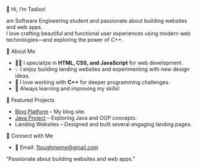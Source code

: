 

👋 Hi, I’m Tadios!

am Software Engineering student and passionate about building websites and web apps.  
I love crafting beautiful and functional user experiences using modern web technologies—and exploring the power of C++.

 🚀 About Me

- 🧑‍💻 I specialize in **HTML, CSS, and JavaScript** for web development.
- 💡 I enjoy building landing websites and experimenting with new design ideas.
- 🤖 I love working with **C++** for deeper programming challenges.
- 🌱 Always learning and improving my skills!


 📌 Featured Projects

- [Blog Platform](https://github.com/Tadi12/blog) – My blog site.
- [Java Project](https://github.com/Tadi12/java_project) – Exploring Java and OOP concepts.
- Landing Websites – Designed and built several engaging landing pages.

 💬 Connect with Me

- 📧 Email: [1toughmeme@gmail.com](mailto:tadiosmisganaw@gmail.com)

“Passionate about building websites and web apps.”



